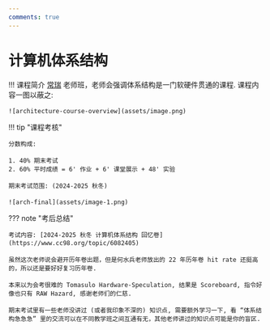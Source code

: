 ```yaml
---
comments: true
---
```


# 计算机体系结构

!!! 课程简介
    [常瑞](https://person.zju.edu.cn/changrui) 老师班，老师会强调体系结构是一门软硬件贯通的课程. 课程内容一图以蔽之:

    ![architecture-course-overview](assets/image.png)

!!! tip "课程考核"

    分数构成:

    1. 40% 期末考试
    2. 60% 平时成绩 = 6' 作业 + 6' 课堂展示 + 48' 实验

    期末考试范围: (2024-2025 秋冬)
    
    ![arch-final](assets/image-1.png)

??? note "考后总结"

    考试内容: [2024-2025 秋冬 计算机体系结构 回忆卷](https://www.cc98.org/topic/6082405)

    虽然这次老师说会避开历年卷出题，但是何水兵老师放出的 22 年历年卷 hit rate 还挺高的，所以还是要好好复习历年卷. 

    本来以为会考很难的 Tomasulo Hardware-Speculation, 结果是 Scoreboard, 指令好像也只有 RAW Hazard, 感谢老师们的仁慈.

    期末考试里有一些老师没讲过 (或者我印象不深的) 知识点, 需要额外学习一下, 看 “体系结构急急急” 里的交流可以在不同教学班之间互通有无，其他老师讲过的知识点可能是你的盲区.